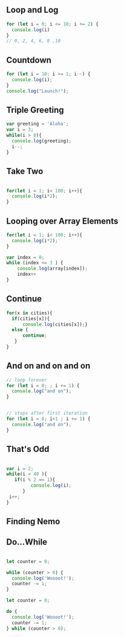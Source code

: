 ## Loop and Log

```javascript
for (let i = 0; i <= 10; i += 2) {
  console.log(i) 
}
// 0, 2, 4, 6, 8 ,10
```

## Countdown
```javascript
for (let i = 10; i >= 1; i--) {
  console.log(i);
}
console.log("Launch!");
```
## Triple Greeting
```javascript
var greeting = 'Aloha';
var i = 3; 
while(i > 0){
  console.log(greeting);
  i--;
}
```
## Take Two
```javascript

for(let i = 1; i< 100; i++){
  console.log(i*2);
}

```
## Looping over Array Elements
```javascript
for(let i = 1; i< 100; i++){
  console.log(i*2);
}

var index = 0;
while (index <= 3 ) { 
    console.log(array[index]); 
    index++
}

```
## Continue
```javascript
for(x in cities){
  if(cities[x]){
      console.log(cities[x]);}
  else {
      continue;
   }
}

```
## And on and on and on
```javascript
// loop forever 
for (let i = 0; ; i += 1) {
  console.log("and on");
}


// stops after first iteration 
for (let i = 0; i<1 ; i += 1) {
  console.log("and on");
}
```
## That's Odd
```javascript

var i = 2; 
while(i < 40 ){
   if(i % 2 == 1){
         console.log(i);
      }
 i++; 
}
```
## Finding Nemo
## Do...While

```javascript

let counter = 0;

while (counter > 0) {
  console.log('Woooot!');
  counter -= 1;
}

let counter = 0;

do {
  console.log('Woooot!');
  counter -= 1;
} while (counter > 0);
```

